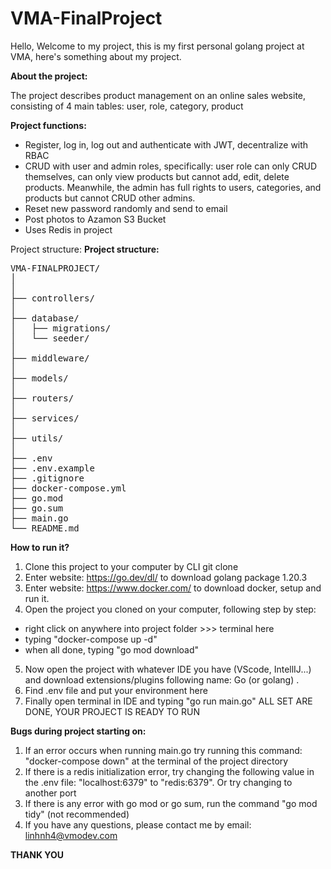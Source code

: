 # VMA-FinalProject

Hello,
Welcome to my project, this is my first personal golang project at VMA, here's something about my project.

**About the project:**

The project describes product management on an online sales website, consisting of 4 main tables: user, role, category, product

**Project functions:**
- Register, log in, log out and authenticate with JWT, decentralize with RBAC
- CRUD with user and admin roles, specifically: user role can only CRUD themselves, can only view products but cannot add, edit, delete products. Meanwhile, the admin has full rights to users, categories, and products but cannot CRUD other admins.
- Reset new password randomly and send to email
- Post photos to Azamon S3 Bucket
- Uses Redis in project


Project structure:
**Project structure:**
<pre>
VMA-FINALPROJECT/
│
│
├── controllers/
│
├── database/
│   ├── migrations/
│   └── seeder/
│
├── middleware/
│
├── models/
│   
├── routers/
│
├── services/
│
├── utils/
│
├── .env
├── .env.example
├── .gitignore
├── docker-compose.yml
├── go.mod
├── go.sum
├── main.go
└── README.md
</pre>


**How to run it?**
1. Clone this project to your computer by CLI git clone
2. Enter website: https://go.dev/dl/ to download golang package 1.20.3
3. Enter website: https://www.docker.com/ to download docker, setup and run it.
4. Open the project you cloned on your computer, following step by step:
- right click on anywhere into project folder >>> terminal here
- typing "docker-compose up -d"
- when all done, typing "go mod download"
5. Now open the project with whatever IDE you have (VScode, IntellIJ...) and download extensions/plugins following name: Go (or golang) .
6. Find .env file and put your environment here
7. Finally open terminal in IDE and typing "go run main.go"
ALL SET ARE DONE, YOUR PROJECT IS READY TO RUN


**Bugs during project starting on:**
1. If an error occurs when running main.go try running this command: "docker-compose down" at the terminal of the project directory
2. If there is a redis initialization error, try changing the following value in the .env file: "localhost:6379" to "redis:6379". Or try changing to another port
3. If there is any error with go mod or go sum, run the command "go mod tidy" (not recommended)
4. If you have any questions, please contact me by email: linhnh4@vmodev.com

**THANK YOU**
